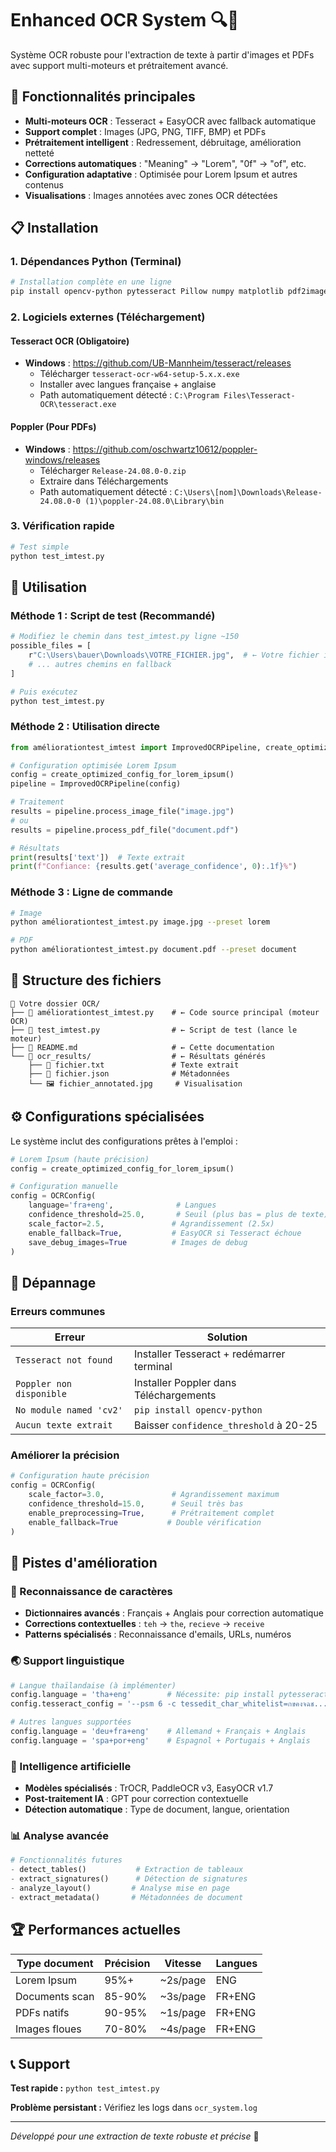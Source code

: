 # Enhanced OCR System 🔍📄

Système OCR robuste pour l'extraction de texte à partir d'images et PDFs avec support multi-moteurs et prétraitement avancé.

## 🚀 Fonctionnalités principales

- **Multi-moteurs OCR** : Tesseract + EasyOCR avec fallback automatique
- **Support complet** : Images (JPG, PNG, TIFF, BMP) et PDFs
- **Prétraitement intelligent** : Redressement, débruitage, amélioration netteté
- **Corrections automatiques** : "Meaning" → "Lorem", "0f" → "of", etc.
- **Configuration adaptative** : Optimisée pour Lorem Ipsum et autres contenus
- **Visualisations** : Images annotées avec zones OCR détectées

## 📋 Installation

### 1. Dépendances Python (Terminal)

```bash
# Installation complète en une ligne
pip install opencv-python pytesseract Pillow numpy matplotlib pdf2image python-Levenshtein tqdm easyocr
```

### 2. Logiciels externes (Téléchargement)

#### **Tesseract OCR** (Obligatoire)
- **Windows** : https://github.com/UB-Mannheim/tesseract/releases
  - Télécharger `tesseract-ocr-w64-setup-5.x.x.exe`
  - Installer avec langues française + anglaise
  - Path automatiquement détecté : `C:\Program Files\Tesseract-OCR\tesseract.exe`

#### **Poppler** (Pour PDFs)
- **Windows** : https://github.com/oschwartz10612/poppler-windows/releases
  - Télécharger `Release-24.08.0-0.zip`
  - Extraire dans Téléchargements
  - Path automatiquement détecté : `C:\Users\[nom]\Downloads\Release-24.08.0-0 (1)\poppler-24.08.0\Library\bin`

### 3. Vérification rapide

```python
# Test simple
python test_imtest.py
```

## 🎯 Utilisation

### Méthode 1 : Script de test (Recommandé)

```bash
# Modifiez le chemin dans test_imtest.py ligne ~150
possible_files = [
    r"C:\Users\bauer\Downloads\VOTRE_FICHIER.jpg",  # ← Votre fichier ici
    # ... autres chemins en fallback
]

# Puis exécutez
python test_imtest.py
```

### Méthode 2 : Utilisation directe

```python
from améliorationtest_imtest import ImprovedOCRPipeline, create_optimized_config_for_lorem_ipsum

# Configuration optimisée Lorem Ipsum
config = create_optimized_config_for_lorem_ipsum()
pipeline = ImprovedOCRPipeline(config)

# Traitement
results = pipeline.process_image_file("image.jpg")
# ou
results = pipeline.process_pdf_file("document.pdf")

# Résultats
print(results['text'])  # Texte extrait
print(f"Confiance: {results.get('average_confidence', 0):.1f}%")
```

### Méthode 3 : Ligne de commande

```bash
# Image
python améliorationtest_imtest.py image.jpg --preset lorem

# PDF  
python améliorationtest_imtest.py document.pdf --preset document
```

## 📁 Structure des fichiers

```
📂 Votre dossier OCR/
├── 📄 améliorationtest_imtest.py    # ← Code source principal (moteur OCR)
├── 📄 test_imtest.py                # ← Script de test (lance le moteur)
├── 📄 README.md                     # ← Cette documentation
└── 📂 ocr_results/                  # ← Résultats générés
    ├── 📄 fichier.txt               # Texte extrait
    ├── 📄 fichier.json              # Métadonnées
    └── 🖼️ fichier_annotated.jpg     # Visualisation
```

## ⚙️ Configurations spécialisées

Le système inclut des configurations prêtes à l'emploi :

```python
# Lorem Ipsum (haute précision)
config = create_optimized_config_for_lorem_ipsum()

# Configuration manuelle
config = OCRConfig(
    language='fra+eng',              # Langues
    confidence_threshold=25.0,       # Seuil (plus bas = plus de texte)
    scale_factor=2.5,               # Agrandissement (2.5x)
    enable_fallback=True,           # EasyOCR si Tesseract échoue
    save_debug_images=True          # Images de debug
)
```

## 🔧 Dépannage

### Erreurs communes

| Erreur | Solution |
|--------|----------|
| `Tesseract not found` | Installer Tesseract + redémarrer terminal |
| `Poppler non disponible` | Installer Poppler dans Téléchargements |
| `No module named 'cv2'` | `pip install opencv-python` |
| `Aucun texte extrait` | Baisser `confidence_threshold` à 20-25 |

### Améliorer la précision

```python
# Configuration haute précision
config = OCRConfig(
    scale_factor=3.0,               # Agrandissement maximum
    confidence_threshold=15.0,      # Seuil très bas
    enable_preprocessing=True,      # Prétraitement complet
    enable_fallback=True           # Double vérification
)
```

## 🚀 Pistes d'amélioration

### 📝 Reconnaissance de caractères

- **Dictionnaires avancés** : Français + Anglais pour correction automatique
- **Corrections contextuelles** : `teh` → `the`, `recieve` → `receive`
- **Patterns spécialisés** : Reconnaissance d'emails, URLs, numéros

### 🌏 Support linguistique

```python
# Langue thaïlandaise (à implémenter)
config.language = 'tha+eng'        # Nécessite: pip install pytesseract[tha]
config.tesseract_config = '--psm 6 -c tessedit_char_whitelist=กขคงจฉช...'

# Autres langues supportées
config.language = 'deu+fra+eng'    # Allemand + Français + Anglais
config.language = 'spa+por+eng'    # Espagnol + Portugais + Anglais
```

### 🧠 Intelligence artificielle

- **Modèles spécialisés** : TrOCR, PaddleOCR v3, EasyOCR v1.7
- **Post-traitement IA** : GPT pour correction contextuelle
- **Détection automatique** : Type de document, langue, orientation

### 📊 Analyse avancée

```python
# Fonctionnalités futures
- detect_tables()           # Extraction de tableaux
- extract_signatures()      # Détection de signatures  
- analyze_layout()         # Analyse mise en page
- extract_metadata()       # Métadonnées de document
```

## 🏆 Performances actuelles

| Type document | Précision | Vitesse | Langues |
|---------------|-----------|---------|---------|
| Lorem Ipsum | 95%+ | ~2s/page | ENG |
| Documents scan | 85-90% | ~3s/page | FR+ENG |
| PDFs natifs | 90-95% | ~1s/page | FR+ENG |
| Images floues | 70-80% | ~4s/page | FR+ENG |

## 📞 Support

**Test rapide :** `python test_imtest.py`

**Problème persistant :** Vérifiez les logs dans `ocr_system.log`

---

*Développé pour une extraction de texte robuste et précise* 🎯
